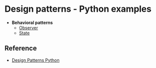 # Design patterns - Python examples

- **Behavioral patterns**
  - [Observer](behavioral/observer)
  - [State](behavioral/state)

## Reference

- [Design Patterns Python](https://github.com/kelvins/design-patterns-python)